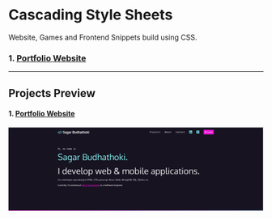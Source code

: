 # Cascading Style Sheets
Website, Games and Frontend Snippets build using CSS.

### 1. [Portfolio Website](https://github.com/sagar-code/CSS/tree/master/Portfolio)

___

## Projects Preview
#### 1. [Portfolio Website](https://github.com/sagar-code/CSS/tree/master/Portfolio)
![Portfolio Preview](https://github.com/sagar-code/CSS/blob/master/Portfolio/images/portfolio_preview.png "Portfolio Preiview")
